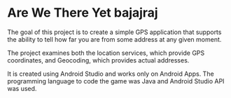 # Are We There Yet bajajraj

The goal of this project is to create a simple GPS application that supports the ability to tell how far you are from some address at any given moment.

The project examines both the location services, which provide GPS coordinates, and Geocoding, which provides actual addresses.

It is created using Android Studio and works only on Android Apps. The programming language to code the game was Java and Android Studio API was used.
